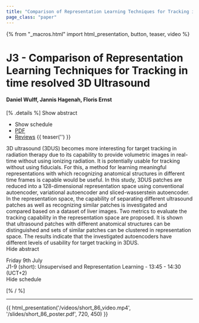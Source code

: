 ```yaml
---
title: "Comparison of Representation Learning Techniques for Tracking in time resolved 3D Ultrasound"
page_class: "paper"
---
```


{% from "_macros.html" import html_presentation, button, teaser, video %}

# J3 - Comparison of Representation Learning Techniques for Tracking in time resolved 3D Ultrasound

#### Daniel Wulff, Jannis Hagenah, Floris Ernst

[% .details %]
<a class="toggle_visibility" data-selector=".abstract" data-level="3">Show abstract</a>
- <a class="toggle_visibility" data-selector=".schedule" data-level="3">Show schedule</a>
- <a href="https://openreview.net/pdf?id=XT40FwD5bV">PDF</a>
- <a href="https://openreview.net/forum?id=XT40FwD5bV">Reviews</a>
{{ teaser('') }}

<p>
    <span class="abstract">
        3D ultrasound (3DUS) becomes more interesting for target tracking in radiation therapy due to its capability to provide volumetric images in real-time without using ionizing radiation. It is potentially usable for tracking without using fiducials. For this, a method for learning meaningful representations with which recognizing anatomical structures in different time frames is capable would be useful. In this study, 3DUS patches are reduced into a 128-dimensional representation space using conventional autoencoder, variational autoencoder and sliced-wasserstein autoencoder. In the representation space, the capability of separating different ultrasound patches as well as recognizing similar patches is investigated and compared based on a dataset of liver images. Two metrics to evaluate the tracking capability in the representation space are proposed. It is shown that ultrasound patches with different anatomical structures can be distinguished and sets of similar patches can be clustered in representation space. The results indicate that the investigated autoencoders have different levels of usability for target tracking in 3DUS.
        <br>
        <span class="actions"><a class="toggle_visibility" data-level="2">Hide abstract</a></span>
    </span>
</p>

<p>
    <span class="schedule">
         Friday 9th July<br>J1-9 (short): Unsupervised and Representation Learning - 13:45 - 14:30 (UCT+2)
        <br>
        <span class="actions"><a class="toggle_visibility" data-level="2">Hide schedule</a></span>
    </span>
</p>

[% / %]


---

{{ html_presentation('/videos/short_86_video.mp4', '/slides/short_86_poster.pdf', 720, 450) }}